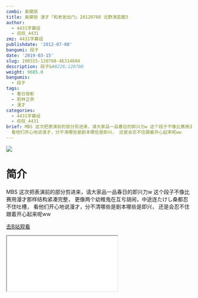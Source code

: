 ```yaml
---
combi: 奥黛丽
title: 奥黛丽 漫才「和老爸出门」20120708 北野演芸館3
author:
  - 4431字幕组
  - 叔叔_4431
zmz: 4431字幕组
publishdate: '2012-07-08'
bangumi: 段子
date: '2019-03-15'
slug: 190315-120708-46314604
description: 段子&#8226;120708
weight: 9685.0
bangumis:
  - 段子
tags:
  - 春日俊彰
  - 若林正恭
  - 漫才
categories:
  - 4431字幕组
  - 叔叔_4431
brief: MBS 这次把表演前的部分剪进来，请大家品一品春日的即兴力w 这个段子不像比赛用漫才那样结构紧凑完整， 更像两个幼稚鬼在互亏胡闹，中途连たけし桑都忍不住吐槽，
  看他们开心地说漫才，分不清哪些是剧本哪些是即兴， 还是会忍不住跟着开心起来呢ww
---
```

![](https://i.imgur.com/6oOP5D3.jpg)
# 简介  
MBS
这次把表演前的部分剪进来，请大家品一品春日的即兴力w
这个段子不像比赛用漫才那样结构紧凑完整，
更像两个幼稚鬼在互亏胡闹，中途连たけし桑都忍不住吐槽，
看他们开心地说漫才，分不清哪些是剧本哪些是即兴，
还是会忍不住跟着开心起来呢ww  

[去B站观看](https://www.bilibili.com/video/av46314604/)
<div class ="resp-container"><iframe class="testiframe" src="//player.bilibili.com/player.html?aid=46314604"", scrolling="no", allowfullscreen="true" > </iframe></div> 
